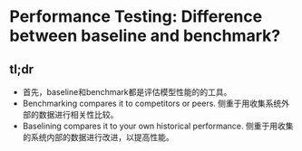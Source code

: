 # Performance Testing: Difference between baseline and benchmark?

## tl;dr
* 首先，baseline和benchmark都是评估模型性能的的工具。
* Benchmarking compares it to competitors or peers. 侧重于用收集系统外部的数据进行相关性比较。
* Baselining compares it to your own historical performance. 侧重于用收集的系统内部的数据进行改进，以提高性能。
